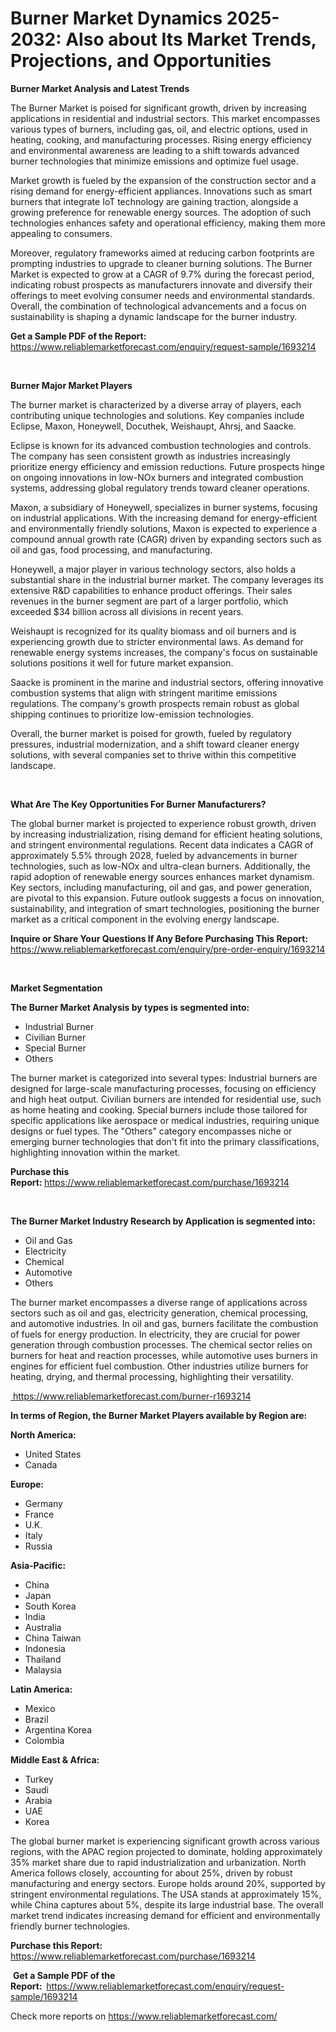<p><h1>Burner Market Dynamics 2025-2032: Also about Its Market Trends, Projections, and Opportunities</h1></p><p><strong>Burner Market Analysis and Latest Trends</strong></p>
<p><p>The Burner Market is poised for significant growth, driven by increasing applications in residential and industrial sectors. This market encompasses various types of burners, including gas, oil, and electric options, used in heating, cooking, and manufacturing processes. Rising energy efficiency and environmental awareness are leading to a shift towards advanced burner technologies that minimize emissions and optimize fuel usage.</p><p>Market growth is fueled by the expansion of the construction sector and a rising demand for energy-efficient appliances. Innovations such as smart burners that integrate IoT technology are gaining traction, alongside a growing preference for renewable energy sources. The adoption of such technologies enhances safety and operational efficiency, making them more appealing to consumers.</p><p>Moreover, regulatory frameworks aimed at reducing carbon footprints are prompting industries to upgrade to cleaner burning solutions. The Burner Market is expected to grow at a CAGR of 9.7% during the forecast period, indicating robust prospects as manufacturers innovate and diversify their offerings to meet evolving consumer needs and environmental standards. Overall, the combination of technological advancements and a focus on sustainability is shaping a dynamic landscape for the burner industry.</p></p>
<p><strong>Get a Sample PDF of the Report:&nbsp;</strong> <a href="https://www.reliablemarketforecast.com/enquiry/request-sample/1693214?utm_campaign=3029&utm_medium=2&utm_source=Github&utm_content=ia&utm_term=10042025&utm_id=burner">https://www.reliablemarketforecast.com/enquiry/request-sample/1693214</a></p>
<p>&nbsp;</p>
<p><strong>Burner Major Market Players</strong></p>
<p><p>The burner market is characterized by a diverse array of players, each contributing unique technologies and solutions. Key companies include Eclipse, Maxon, Honeywell, Docuthek, Weishaupt, Ahrsj, and Saacke.</p><p>Eclipse is known for its advanced combustion technologies and controls. The company has seen consistent growth as industries increasingly prioritize energy efficiency and emission reductions. Future prospects hinge on ongoing innovations in low-NOx burners and integrated combustion systems, addressing global regulatory trends toward cleaner operations.</p><p>Maxon, a subsidiary of Honeywell, specializes in burner systems, focusing on industrial applications. With the increasing demand for energy-efficient and environmentally friendly solutions, Maxon is expected to experience a compound annual growth rate (CAGR) driven by expanding sectors such as oil and gas, food processing, and manufacturing. </p><p>Honeywell, a major player in various technology sectors, also holds a substantial share in the industrial burner market. The company leverages its extensive R&D capabilities to enhance product offerings. Their sales revenues in the burner segment are part of a larger portfolio, which exceeded $34 billion across all divisions in recent years.</p><p>Weishaupt is recognized for its quality biomass and oil burners and is experiencing growth due to stricter environmental laws. As demand for renewable energy systems increases, the company's focus on sustainable solutions positions it well for future market expansion.</p><p>Saacke is prominent in the marine and industrial sectors, offering innovative combustion systems that align with stringent maritime emissions regulations. The company's growth prospects remain robust as global shipping continues to prioritize low-emission technologies.</p><p>Overall, the burner market is poised for growth, fueled by regulatory pressures, industrial modernization, and a shift toward cleaner energy solutions, with several companies set to thrive within this competitive landscape.</p></p>
<p>&nbsp;</p>
<p><strong>What Are The Key Opportunities For Burner Manufacturers?</strong></p>
<p><p>The global burner market is projected to experience robust growth, driven by increasing industrialization, rising demand for efficient heating solutions, and stringent environmental regulations. Recent data indicates a CAGR of approximately 5.5% through 2028, fueled by advancements in burner technologies, such as low-NOx and ultra-clean burners. Additionally, the rapid adoption of renewable energy sources enhances market dynamism. Key sectors, including manufacturing, oil and gas, and power generation, are pivotal to this expansion. Future outlook suggests a focus on innovation, sustainability, and integration of smart technologies, positioning the burner market as a critical component in the evolving energy landscape.</p></p>
<p><strong>Inquire or Share Your Questions If Any Before Purchasing This Report:</strong> <a href="https://www.reliablemarketforecast.com/enquiry/pre-order-enquiry/1693214?utm_campaign=3029&utm_medium=2&utm_source=Github&utm_content=ia&utm_term=10042025&utm_id=burner">https://www.reliablemarketforecast.com/enquiry/pre-order-enquiry/1693214</a></p>
<p>&nbsp;</p>
<p><strong>Market Segmentation</strong></p>
<p><strong>The Burner Market Analysis by types is segmented into:</strong></p>
<p><ul><li>Industrial Burner</li><li>Civilian Burner</li><li>Special Burner</li><li>Others</li></ul></p>
<p><p>The burner market is categorized into several types: Industrial burners are designed for large-scale manufacturing processes, focusing on efficiency and high heat output. Civilian burners are intended for residential use, such as home heating and cooking. Special burners include those tailored for specific applications like aerospace or medical industries, requiring unique designs or fuel types. The "Others" category encompasses niche or emerging burner technologies that don't fit into the primary classifications, highlighting innovation within the market.</p></p>
<p><strong>Purchase this Report:&nbsp;</strong><a href="https://www.reliablemarketforecast.com/purchase/1693214?utm_campaign=3029&utm_medium=2&utm_source=Github&utm_content=ia&utm_term=10042025&utm_id=burner">https://www.reliablemarketforecast.com/purchase/1693214</a></p>
<p>&nbsp;</p>
<p><strong>The Burner Market Industry Research by Application is segmented into:</strong></p>
<p><ul><li>Oil and Gas</li><li>Electricity</li><li>Chemical</li><li>Automotive</li><li>Others</li></ul></p>
<p><p>The burner market encompasses a diverse range of applications across sectors such as oil and gas, electricity generation, chemical processing, and automotive industries. In oil and gas, burners facilitate the combustion of fuels for energy production. In electricity, they are crucial for power generation through combustion processes. The chemical sector relies on burners for heat and reaction processes, while automotive uses burners in engines for efficient fuel combustion. Other industries utilize burners for heating, drying, and thermal processing, highlighting their versatility.</p></p>
<p><a href="https://www.reliablemarketforecast.com/burner-r1693214?utm_campaign=3029&utm_medium=2&utm_source=Github&utm_content=ia&utm_term=10042025&utm_id=burner">&nbsp;https://www.reliablemarketforecast.com/burner-r1693214</a></p>
<p><strong>In terms of Region, the Burner Market Players available by Region are:</strong></p>
<p>
    <p> <strong> North America: </strong>
        <ul>
            <li>United States</li>
            <li>Canada</li>
        </ul>
        </p> 
    <p> <strong> Europe: </strong>
        <ul>
            <li>Germany</li>
            <li>France</li>
            <li>U.K.</li>
            <li>Italy</li>
            <li>Russia</li>
        </ul>
        </p> 
    <p> <strong> Asia-Pacific: </strong>
        <ul>
            <li>China</li>
            <li>Japan</li>
            <li>South Korea</li>
            <li>India</li>
            <li>Australia</li>
            <li>China Taiwan</li>
            <li>Indonesia</li>
            <li>Thailand</li>
            <li>Malaysia</li>
        </ul>
        </p> 
    <p> <strong> Latin America: </strong>
        <ul>
            <li>Mexico</li>
            <li>Brazil</li>
            <li>Argentina Korea</li>
            <li>Colombia</li>
        </ul>
        </p> 
    <p> <strong> Middle East & Africa: </strong>
        <ul>
            <li>Turkey</li>
            <li>Saudi</li>
            <li>Arabia</li>
            <li>UAE</li>
            <li>Korea</li>
        </ul>
    </p>
    </p>
<p><p>The global burner market is experiencing significant growth across various regions, with the APAC region projected to dominate, holding approximately 35% market share due to rapid industrialization and urbanization. North America follows closely, accounting for about 25%, driven by robust manufacturing and energy sectors. Europe holds around 20%, supported by stringent environmental regulations. The USA stands at approximately 15%, while China captures about 5%, despite its large industrial base. The overall market trend indicates increasing demand for efficient and environmentally friendly burner technologies.</p></p>
<p><strong>Purchase this Report: </strong><a href="https://www.reliablemarketforecast.com/purchase/1693214?utm_campaign=3029&utm_medium=2&utm_source=Github&utm_content=ia&utm_term=10042025&utm_id=burner">https://www.reliablemarketforecast.com/purchase/1693214</a></p>
<p>&nbsp;<strong>Get a Sample PDF of the Report:&nbsp;&nbsp;</strong><a href="https://www.reliablemarketforecast.com/enquiry/request-sample/1693214?utm_campaign=3029&utm_medium=2&utm_source=Github&utm_content=ia&utm_term=10042025&utm_id=burner">https://www.reliablemarketforecast.com/enquiry/request-sample/1693214</a></p>
<p><strong></strong></p>
<p>Check more reports on <a href="https://www.reliablemarketforecast.com/?utm_campaign=3029&utm_medium=2&utm_source=Github&utm_content=ia&utm_term=10042025&utm_id=burner">https://www.reliablemarketforecast.com/</a></p>